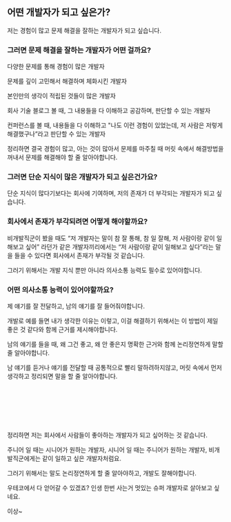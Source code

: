 ## 어떤 개발자가 되고 싶은가?

저는 경험이 많고 문제 해결을 잘하는 개발자가 되고 싶습니다.

### 그러면 문제 해결을 잘하는 개발자가 어떤 걸까요?

다양한 문제를 통해 경험이 많은 개발자

문제를 깊이 고민해서 해결하며 체화시킨 개발자

본인만의 생각이 적립된 것들이 많은 개발자

회사 기술 블로그 볼 때, 그 내용들을 다 이해하고 공감하며, 판단할 수 있는 개발자

컨퍼런스를 볼 때, 내용들을 다 이해하고 "나도 이런 경험이 있었는데, 저 사람은 저렇게 해결했구나”라고 판단할 수 있는 개발자

정리하면 결국 경험이 많고, 아는 것이 많아서 문제를 마주칠 때 머릿 속에서 해결방법을 꺼내서 문제를 해결해야 할 줄 알아야합니다.

### 그러면 단순 지식이 많은 개발자가 되고 싶은건가요?

단순 지식이 많다기보다는 회사에 기여하며, 저의 존재가 더 부각되는 개발자가 되고 싶습니다.

### 회사에서 존재가 부각되려면 어떻게 해야할까요?

비개발직군이 봤을 때도 “저 개발자는 말이 참 잘 통해, 참 일 잘해, 저 사람이랑 같이 일해보고 싶어” 라던가 같은 개발자끼리에서는 “저 사람이랑 같이 일해보고 싶다”라는 말을 들을 수 있다면 회사에서 존재가 부각될 것 같습니다.

그러기 위해서는 개발 지식 뿐만 아니라 의사소통 능력도 필수로 있어야합니다.

### 어떤 의사소통 능력이 있어야할까요?

제 얘기를 잘 전달하고, 남의 얘기를 잘 들어줘야합니다.

개발로 예를 들면 내가 생각한 이유는 이렇고, 이걸 해결하기 위해서는 이 방법이 제일 좋은 것 같다와 함께 근거를 제시해야합니다.

남의 얘기를 들을 때, 왜 그건 좋고, 왜 안 좋은지 명확한 근거와 함께 논리정연하게 말할 줄 알아야합니다.

남 얘기를 듣거나 얘기를 전달할 때 공통적으로 빨리 말하려하지않고, 머릿 속에서 먼저 생각하고 정리되면 말을 할 줄 알아야합니다.



<br>
<br>
<br>
<br>
<br>
<br>
정리하면 저는 회사에서 사람들이 좋아하는 개발자가 되고 싶어하는 것 같습니다.

주니어 일 때는 시니어가 원하는 개발자, 시니어 일 때는 주니어가 원하는 개발자, 비개발직군에게는 같이 일하고 싶은 개발자처럼요.

그러기 위해서는 말도 논리정연하게 할 줄 알아야하고, 개발도 잘해야합니다.

우테코에서 다 얻어갈 수 있겠죠? 인생 한번 사는거 멋있는 슈퍼 개발자로 살아보고 싶네요.

이상~

